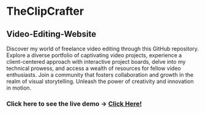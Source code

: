 # TheClipCrafter

## Video-Editing-Website
Discover my world of freelance video editing through this GitHub repository. Explore a diverse portfolio of captivating video projects, experience a client-centered approach with interactive project boards, delve into my technical prowess, and access a wealth of resources for fellow video enthusiasts. Join a community that fosters collaboration and growth in the realm of visual storytelling. Unleash the power of creativity and innovation in motion.

### Click here to see the live demo -> <a href="https://harshgitdeep.github.io/theclipcrafter/" target="Blank" >Click Here! </a>




